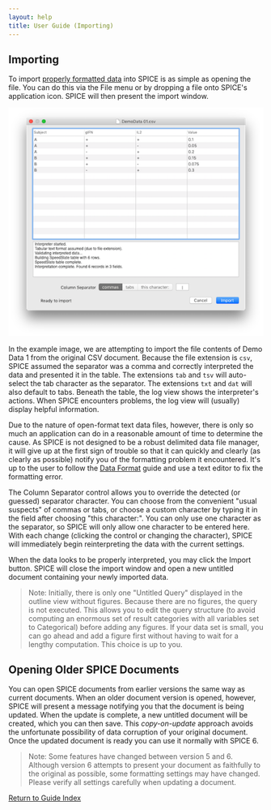 ```yaml
---
layout: help
title: User Guide (Importing)
---
```


## Importing

To import [properly formatted data](dataformat) into SPICE is as simple as opening the file. You can do this via the File menu or by dropping a file onto SPICE's application icon. SPICE will then present the import window.

![Import Window](images/importwindow.png "Import Window")

In the example image, we are attempting to import the file contents of Demo Data 1 from the original CSV document. Because the file extension is `csv`, SPICE assumed the separator was a comma and correctly interpreted the data and presented it in the table. The extensions `tab` and `tsv` will auto-select the tab character as the separator. The extensions `txt` and `dat` will also default to tabs. Beneath the table, the log view shows the interpreter's actions. When SPICE encounters problems, the log view will (usually) display helpful information. 

Due to the nature of open-format text data files, however, there is only so much an application can do in a reasonable amount of time to determine the cause. As SPICE is not designed to be a robust delimited data file manager, it will give up at the first sign of trouble so that it can quickly and clearly (as clearly as possible) notify you of the formatting problem it encountered. It's up to the user to follow the [Data Format](dataformat) guide and use a text editor to fix the formatting error.

The Column Separator control allows you to override the detected (or guessed) separator character. You can choose from the convenient "usual suspects" of commas or tabs, or choose a custom character by typing it in the field after choosing "this character:". You can only use one character as the separator, so SPICE will only allow one character to be entered here. With each change (clicking the control or changing the character), SPICE will immediately begin reinterpreting the data with the current settings.

When the data looks to be properly interpreted, you may click the Import button. SPICE will close the import window and open a new untitled document containing your newly imported data. 

> Note: Initially, there is only one "Untitled Query" displayed in the outline view without figures. Because there are no figures, the query is not executed. This allows you to edit the query structure (to avoid computing an enormous set of result categories with all variables set to Categorical) before adding any figures. If your data set is small, you can go ahead and add a figure first without having to wait for a lengthy computation. This choice is up to you.

## Opening Older SPICE Documents

You can open SPICE documents from earlier versions the same way as current documents. When an older document version is opened, however, SPICE will present a message notifying you that the document is being updated. When the update is complete, a new untitled document will be created, which you can then save. This *copy-on-update* approach avoids the unfortunate possibility of data corruption of your original document. Once the updated document is ready you can use it normally with SPICE 6.

> Note: Some features have changed between version 5 and 6. Although version 6 attempts to present your document as faithfully to the original as possible, some formatting settings may have changed. Please verify all settings carefully when updating a document.

[Return to Guide Index](guide)
